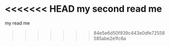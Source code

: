 <<<<<<< HEAD
my second read me 
=======
my read me
>>>>>>> 84e5e6d50f939c443e0dfe72558585abe2e1fc6a
